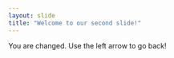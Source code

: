 ```yaml
---
layout: slide
title: "Welcome to our second slide!"
---
```

You are changed.
Use the left arrow to go back!
